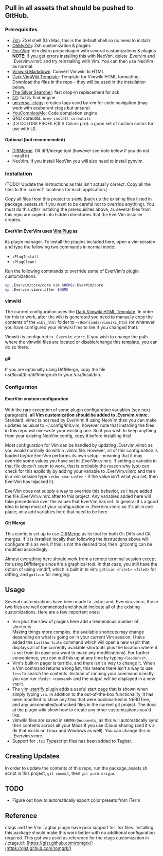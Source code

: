 ## Pull in all assets that should be pushed to GitHub.

### Prerequisites
* [Zsh](https://www.zsh.org/): ZSH shell (On Mac, this is the default shell so 
  no need to install)
* [OhMyZsh](https://ohmyz.sh/): Zsh customization & plugins
* [EverVim](https://github.com/LER0ever/EverVim): Vim distro prepackaged with 
  several customizations & plugins. **NOTE**: if you get errors installing this
  with NeoVim, delete .Evervim and .Evervim.vimrc and try reinstalling with Vim.
  You can then use NeoVim as normal.
* [Vimwiki Markdown](https://pypi.org/project/vimwiki-markdown/): Convert 
  Vimwiki to HTML
* [Dark VimWiki Template](https://github.com/rahul13ramesh/Dark-Vimwiki-Template): 
  Template for Vimwiki HTML formatting. Download the files in the repo - 
  they will be used in the installation below.
* [The Silver Searcher](https://geoff.greer.fm/ag/): fast drop-in replacement for ack
* [fzf](https://github.com/junegunn/fzf): fuzzy find engine
* [universal-ctags](https://ctags.io/): creates tags used by vim for code 
  navigation (may work with exuberant ctags but unsure)
* [YouCompleteMe](https://ycm-core.github.io/YouCompleteMe/): Code completion engine
* GNU coreutils: `brew install coreutils`
* [LS COLORS PROFILE](LS Colors pro): a good set of custom colors for use with LS.

#### Optional (but recommended)
* [DiffMerge](https://sourcegear.com/diffmerge/): Git diff/merge tool 
  (however see note below if you do not install it)
* NeoVim.  If you install NeoVim you will also need to install pynvim.

### Installation 
(TODO: Update the instructions as this isn't actually correct.
Copy all the files to the 'correct' locations for each application.)

Copy all files from this project to `$HOME` (back up the existing files listed
in package_assets.sh if you want to be careful not to override anything).  You
must do this *after* installing the prerequisites above, as several files from
this repo are copied into hidden directories that the EverVim installer
creates.

#### EverVim EverVim uses [Vim Plug](https://github.com/junegunn/vim-plug) as
its plugin manager.  To install the plugins included here, open a vim session
and type the following two commands in normal mode:

* `:PlugInstall`
* `:PlugClean!`

Run the following commands to override some of EverVim's plugin customizations.

```sh
cp .Evervim/core/core.vim $HOME/.EverVim/core
cp .Evervim.vimrc.after $HOME
```
#### vimwiki 
The current configuration uses the [Dark Vimwiki HTML
Template](https://github.com/rahul13ramesh/Dark-Vimwiki-Template). In order for
this to work, after the wiki is generated you need to manually copy the
contents of the `wiki_html` folder to `~/Downloads/vimwiki_html` (or wherever
you have configured your vimwiki files to live if you changed that).  

Vimwiki is configured in `.Evervim.vimrc`.  If you wish to change the path
where the vimwiki files are located or disable/change this template, you can do
so there.

#### git 
If you are optionally using DiffMerge, copy the file
usr/local/bin/diffmerge.sh to your /usr/local/bin.

### Configuraton 
#### EverVim custom configuration 
With the rare exception of some plugin configuration variables (see next 
paragraph), **all Vim customization should be added to .Evervim.vimrc**. 
Standard .vimrc is not read by EverVim!  If using NeoVim then you can 
make updates as usual to ~/.config/init.vim; however note that installing the 
files in this repo *will* overwrite your existing one.  So if you wish to 
keep anything from your existing NeoVim config, copy it before installing this!

Most configuration for Vim can be handled by updating .Evervim.vimrc as you
would normally do with a .vimrc file.  However, all of this configuration is
loaded _before_ EverVim performs its own setup - meaning that it may override
some values you have set in .EverVim.vimrc.  If setting a variable in that file
doesn't seem to work, that is probably the reason why (you can check for this
explicitly by adding your variable to .EverVim.vimrc and then in a vim session
type `:echo <variable>` - if the value isn't what you set, then EverVim has
hijacked it).

EverVim does not supply a way to override this behavior, so I have added the
file .EverVim.vimrc.after to this project.  Any variables added here will take
precedence over the values that EverVim has set.  In general it's a good idea
to keep most of your configuration in .EverVim.vimrc so it's all in one place;
only add variables here that need to be here.

#### Git Merge 
This config is set up to use [DiffMerge](https://sourcegear.com/diffmerge/) as 
its tool for both Git Diffs and Git merges.  If it is installed locally then 
following the instructions above will configure this as well.  If this is not 
the desired tool, then .gitconfig can be modified accordingly.

Almost everything here should work from a remote terminal session except for
using DiffMerge since it's a graphical tool.  In that case, you still have the
option of using vimdiff, which is built in to vim: `gdtlvim <file1> <file2>`
for diffing, and `gmtlvim` for merging.

## Usage 
Several customizations have been made to .zshrc and .Evervim.vimrc;
those two files are well commented and should indicate all of the existing
customizations.  Here are a few important ones:

* Vim plus the slew of plugins here add a tremendous number of shortcuts.  
  Making things more complex, the available shortcuts may change depending on 
  what is going on in your current Vim session.  I have added the `ListShortcuts` 
  command which will open a new vsplit that displays all of the currently 
  available shortcuts plus the location where it is set from (in case you want 
  to make any modifications).  For further convenience, you can pull this up at 
  any time by typing `<leader>sh`.
* Vim's built-in pager is terrible, and there isn't a way to change it.  When 
  a Vim command returns a long list, this means there isn't a way to use `less` 
  to search the contents.  Instead of running your command directly, you can 
  run `:Redir <command>` and the output will be displayed in a new vsplit.
* The [vim-startify](https://github.com/mhinz/vim-startify) plugin adds a 
  useful start page that is shown when simply typing `vim`.  In addition to the 
  out-of-the-box functionality, it has been modified to show any files that 
  were bookmarked in NERDTree, and any uncommited/untracked files in the 
  current git project.  The docs at the plugin wiki show how to create any 
  other customizations you'd like.
* vimwiki files are saved in ``$HOME/Documents``, as this will automatically sync 
  their contents across all your Macs if you use iCloud sharing (and it's a dir 
  that exists on Linux and Windows as well).  You can change this in .Evervim.vimrc.
* Support for `.tsx` Typescript files has been added to Tagbar.

## Creating Updates 
In order to update the contents of this repo, run the package_assets.sh script 
in this project, `git commit`, then `git push origin`.

## TODO
* Figure out how to automatically export color presets from iTerm
## Reference
ctags and the Vim Tagbar plugin have poor support for .tsx files.
Installing this package should make this work better with no additional
configuration required.  This gist was used as reference for the ctags
customization in /.ctags.d/:
[https://gist.github.com/romgrk/](https://gist.github.com/romgrk/) 
